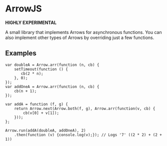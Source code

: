 ArrowJS
=======

**HIGHLY EXPERIMENTAL**

A small library that implements Arrows for asynchronous functions. You can also implement other types of Arrows by
overriding just a few functions.

Examples
--------

	var doubleA = Arrow.arr(function (n, cb) {
        setTimeout(function () {
           cb(2 * n);
        }, 0);
    });
    var addOneA = Arrow.arr(function (n, cb) {
        cb(n + 1);
    });
    
    var addA = function (f, g) {
        return Arrow.next(Arrow.both(f, g), Arrow.arr(function(v, cb) {
            cb(v[0] + v[1]);
        }));
    };
    
    Arrow.run(addA(doubleA, addOneA), 2)
        .then(function (v) {console.log(v);}); // Logs '7' ((2 * 2) + (2 + 1))